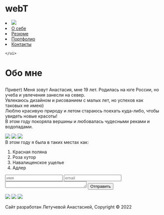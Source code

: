 # webT
<!DOCTYPE html>
<html lang="en">
<head>
    <meta charset="UTF-8">
    <meta http-equiv="X-UA-Compatible" content="IE=edge">
    <meta name="viewport" content="width=device-width, initial-scale=1.0">
    <link rel="stylesheet" href="css/style.css">
    <title>my site</title>

</head>
<body>
    <!-- <header>
        <div id="header">
            <a class="txt" href="#my">О себе</a>
        </div>
        <nav>
            <a href="#rez">Резюме</a>
            <a href = "#port">Портфолио</a>
            <a href="#credits">Контакты</a>
        </nav>
    </header> -->

<div id="header"> 
    <ui>
        <li class="txt"><img class="kartinka" src= "./фото.png"></li>
        <li class="txt"><a href ="#my">О себе</a></li>
        <li class="txt"><a href="#rez">Резюме</a></li>
        <li class="txt"><a href = "#port">Портфолио</a></li>
        <li class="txt"><a href="#credits">Контакты</a>        

    </ui> 
</div>
    
    
<h1>
    <p class="txt1"> Обо мне </p>
</h1>

<div id="section">
    <p id="my"> Привет) Меня зовут Анастасия, мне 19 лет. Родилась на юге России, но учеба и увлечения занесли на север.
    <br>Увлекаюсь дизайном и рисованием с малых лет, но успехов как таковых не имею)
    <br>Люблю красивую природу и летом стараюсь поехать куда-либо, чтобы увидеть новые красоты!
    <br>В этом году покоряла вершины и любовалась чудесными реками и водопадами.</p>
<p> <img class="kartinka1" src="./гор1.jpg"> <img class="kartinka1" src="./рек.jpg"> <img class="kartinka1" src="./вод.jpg">
    <br>В этом году я была в таких  местах как:</p>
<ol>
    <li>Красная поляна</li>
    <li>Роза хутор</li>
    <li>Навалищенское ущелье</li>
    <li>Адлер</li>
</ol>
</div>

<div id="form">
    <p id="rez"> <input type="text" placeholder = "имя" name ="Имя"> 
    <input type="email" placeholder = "email" name = "email" >
    <textarea name="comment" cols="30" rows="1"></textarea>
    <input name="example_button" type="button" value = "Отправить" />
 </p>
 <p id="port"> <img class="kartinka2" src="./рис1.jpg"> <img class="kartinka2" src="./рис2.jpg"> <img class="kartinka2" src="./рис3.jpg"></p>
</div>

<div id="footer">
     <p id="credits">Сайт разработан Летучевой Анастасией, Copyright &copy; 2022 </p>
</div>

</body>
</html>
